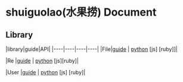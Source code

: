 # shuiguolao(水果捞) Document

## Library 

|library|guide|API|
|----|----|----|----|
|File|[guide](File-guide.md) | [python](clean-nodoc-File.html) [js] [ruby]]|

|Re  |[guide](Re-guide.md) | [python](clean-nodoc-Re.html) [js][ruby]|

|User |[guide](User-guid.md) | [python](clean-nodoc-Re.html)   [js]   [ruby]|
